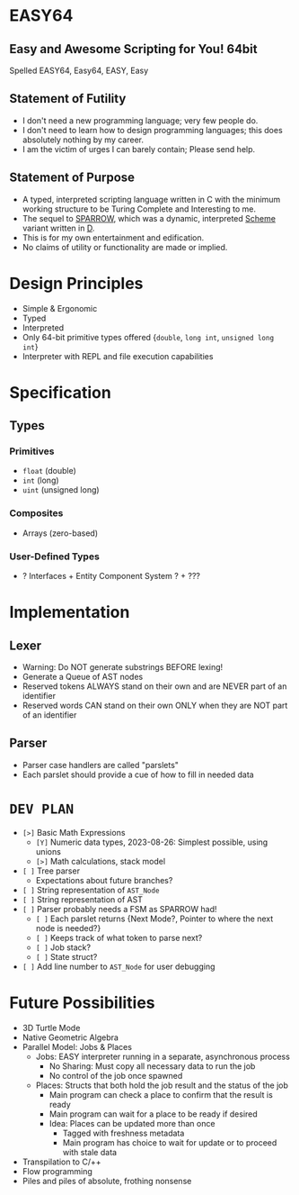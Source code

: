 # EASY64
## **E**asy and **A**wesome **S**cripting for **Y**ou!  **64**bit
Spelled EASY64, Easy64, EASY, Easy
## Statement of Futility
* I don't need a new programming language; very few people do.
* I don't need to learn how to design programming languages; this does absolutely nothing by my career.
* I am the victim of urges I can barely contain; Please send help.
## Statement of Purpose
* A typed, interpreted scripting language written in C with the minimum working structure to be Turing Complete and Interesting to me.
* The sequel to [SPARROW](https://github.com/jwatson-CO-edu/SPARROW), which was a dynamic, interpreted [Scheme](https://mitpress.mit.edu/9780262560993/the-little-schemer/) variant written in [D](https://dlang.org/).
* This is for my own entertainment and edification.  
* No claims of utility or functionality are made or implied.

# Design Principles
* Simple & Ergonomic
* Typed
* Interpreted
* Only 64-bit primitive types offered {`double`, `long int`, `unsigned long int`}
* Interpreter with REPL and file execution capabilities

# Specification
## Types
### Primitives
* `float` (double)
* `int` (long)
* `uint` (unsigned long)
### Composites
* Arrays (zero-based)
### User-Defined Types
* ? Interfaces + Entity Component System ? + ???

# Implementation
## Lexer
* Warning: Do NOT generate substrings BEFORE lexing!
* Generate a Queue of AST nodes
* Reserved tokens ALWAYS stand on their own and are NEVER part of an identifier
* Reserved words CAN stand on their own ONLY when they are NOT part of an identifier
## Parser
* Parser case handlers are called "parslets"
* Each parslet should provide a cue of how to fill in needed data

# `DEV PLAN`
* `[>]` Basic Math Expressions
    - `[Y]` Numeric data types, 2023-08-26: Simplest possible, using unions
    - `[>]` Math calculations, stack model
* `[ ]` Tree parser
    - Expectations about future branches?
* `[ ]` String representation of `AST_Node`
* `[ ]` String representation of AST
* `[ ]` Parser probably needs a FSM as SPARROW had!
    - `[ ]` Each parslet returns {Next Mode?, Pointer to where the next node is needed?}
    - `[ ]` Keeps track of what token to parse next?
    - `[ ]` Job stack?
    - `[ ]` State struct?
* `[ ]` Add line number to `AST_Node` for user debugging

# Future Possibilities
* 3D Turtle Mode
* Native Geometric Algebra
* Parallel Model: Jobs & Places
    - Jobs: EASY interpreter running in a separate, asynchronous process
        * No Sharing: Must copy all necessary data to run the job
        * No control of the job once spawned
    - Places: Structs that both hold the job result and the status of the job
        * Main program can check a place to confirm that the result is ready
        * Main program can wait for a place to be ready if desired
        * Idea: Places can be updated more than once
            - Tagged with freshness metadata
            - Main program has choice to wait for update or to proceed with stale data
* Transpilation to C/++
* Flow programming
* Piles and piles of absolute, frothing nonsense